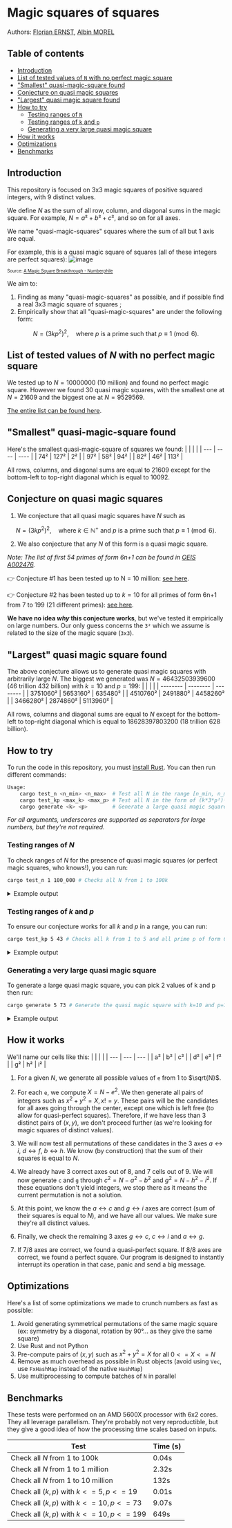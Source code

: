 # Magic squares of squares

Authors: [Florian ERNST](https://github.com/Themrzz), [Albin MOREL](https://github.com/Exymat)

## Table of contents
  - [Introduction](#introduction)
  - [List of tested values of `N` with no perfect magic square](#list-of-tested-values-of-n-with-no-perfect-magic-square)
  - ["Smallest" quasi-magic-square found](#smallest-quasi-magic-square-found)
  - [Conjecture on quasi magic squares](#conjecture-on-quasi-magic-squares)
  - ["Largest" quasi magic square found](#largest-quasi-magic-square-found)
  - [How to try](#how-to-try)
    - [Testing ranges of `N`](#testing-ranges-of-n)
    - [Testing ranges of `k` and `p`](#testing-ranges-of-k-and-p)
    - [Generating a very large quasi magic square](#generating-a-very-large-quasi-magic-square)
  - [How it works](#how-it-works)
  - [Optimizations](#optimizations)
  - [Benchmarks](#benchmarks)

## Introduction

This repository is focused on 3x3 magic squares of positive squared integers, with 9 distinct values.

We define $N$ as the sum of all row, column, and diagonal sums in the magic square. For example, $N = a²+b²+c²$, and so on for all axes.

We name "quasi-magic-squares" squares where the sum of all but 1 axis are equal.

For example, this is a quasi magic square of squares (all of these integers are perfect squares):
![image](https://github.com/user-attachments/assets/9d040e66-37bc-45d2-ab64-ae9bb029ce73)

<sub><sup>Source: [A Magic Square Breakthrough - Numberphile](https://www.youtube.com/watch?v=stpiBy6gWOA&t=58s) </sup></sub>

We aim to:
1. Finding as many "quasi-magic-squares" as possible, and if possible find a real 3x3 magic square of squares ;
2. Empirically show that all "quasi-magic-squares" are under the following form:

$$
N = (3 k p^2)^2, \quad \text{where } p \text{ is a prime such that } p \equiv 1 \pmod{6}.
$$


## List of tested values of $N$ with no perfect magic square

We tested up to $N = 10000000$ (10 million) and found no perfect magic square. However we found 30 quasi magic squares, with the smallest one at $N=21609$ and the biggest one at $N=9529569$.

[The entire list can be found here](https://github.com/TheMrZZ/magic_squares_of_squares/blob/main/quasi_magic_squares_list_10million.txt).

## "Smallest" quasi-magic-square found

Here's the smallest quasi-magic-square of squares we found:
|     |      |      |
| --- | ---- | ---- |
| 74² | 127² | 2²   |
| 97² | 58²  | 94²  |
| 82² | 46²  | 113² |

All rows, columns, and diagonal sums are equal to $21609$ except for the bottom-left to top-right diagonal which is equal to $10092$.

## Conjecture on quasi magic squares

1. We conjecture that all quasi magic squares have $N$ such as

$$
N = (3 k p^2)^2, \quad \text{where } k \in \mathbb{N}^+ \text{ and } p \text{ is a prime such that } p \equiv 1 \pmod{6}.
$$

2. We also conjecture that any $N$ of this form is a quasi magic square.

*Note: The list of first 54 primes of form 6n+1 can be found in [OEIS A002476](https://oeis.org/A002476).*

👉 Conjecture #1 has been tested up to N = 10 million: [see here](https://github.com/TheMrZZ/magic_squares_of_squares/blob/main/quasi_magic_squares_list_10million.txt).

👉 Conjecture #2 has been tested up to $k=10$ for all primes of form 6n+1 from $7$ to $199$ (21 different primes): [see here](https://github.com/TheMrZZ/magic_squares_of_squares/blob/main/quasi_magic_squares_k10_p199.txt).


**We have no idea *why* this conjecture works**, but we've tested it empirically on large numbers. Our only guess concerns the `3²` which we assume is related to the size of the magic square (`3x3`).

## "Largest" quasi magic square found

The above conjecture allows us to generate quasi magic squares with arbitrarily large $N$. The biggest we generated was $N = 46 432 503 939 600$ (46 trillion 432 billion) with $k=10$ and $p=199$:
|          |          |          |
| -------- | -------- | -------- |
| 3751060² | 5653160² | 635480²  |
| 4510760² | 2491880² | 4458260² |
| 3466280² | 2874860² | 5113960² |

All rows, columns and diagonal sums are equal to $N$ except for the bottom-left to top-right diagonal which is equal to $18 628 397 803 200$ (18 trillion 628 billion).

## How to try

To run the code in this repository, you must [install Rust](https://www.rust-lang.org/learn/get-started). You can then run different commands:
```sh
Usage:
    cargo test_n <n_min> <n_max>  # Test all N in the range [n_min, n_max)
    cargo test_kp <max_k> <max_p> # Test all N in the form of (k*3*p²)² with k in [1, max_k] and p prime in [1, max_p]
    cargo generate <k> <p>        # Generate a large quasi magic square in the form of (k*3*p²)²
```

*For all arguments, underscores are supported as separators for large numbers, but they're not required.*

### Testing ranges of $N$

To check ranges of $N$ for the presence of quasi magic squares (or perfect magic squares, who knows!), you can run:

```sh
cargo test_n 1 100_000 # Checks all N from 1 to 100k
```

<details>
  <summary>Example output</summary>

  <div>

  ```
  > cargo test_n 1 100_000

  Checking N = 1..100000 
  ------------------------------------------------------
  Partial magic square for N = 21609, e = 58, incorrect axes = [10092]
  a = 74, b = 127, c = 2, d = 97, e = 58, f = 94, g = 82, h = 46, i = 113
  ✅ N is in the form of (k*3*p²)² with p=7 and k=1
  ------------------------------------------------------
  Partial magic square for N = 86436, e = 116, incorrect axes = [40368]
  a = 148, b = 254, c = 4, d = 194, e = 116, f = 188, g = 164, h = 92, i = 226
  ✅ N is in the form of (k*3*p²)² with p=7 and k=2
  Time: 0.04 seconds
  ```

  </div>
</details>


### Testing ranges of $k$ and $p$

To ensure our conjecture works for all $k$ and $p$ in a range, you can run:

```sh
cargo test_kp 5 43 # Checks all k from 1 to 5 and all prime p of form 6n+1 from 7 to 43
```

<details>
  <summary>Example output</summary>

  <div>

  ```
  > cargo test_kp 5 43

  -----------------------
  ✅ [p=7, k=1] N = 21609 is a quasi magic square in the form of (k*3*p²)² (incorrect axes = [10092])
  a = 74, b = 127, c = 2, d = 97, e = 58, f = 94, g = 82, h = 46, i = 113
  -----------------------
  ✅ [p=13, k=1] N = 257049 is a quasi magic square in the form of (k*3*p²)² (incorrect axes = [142572])
  a = 233, b = 446, c = 62, d = 334, e = 218, f = 313, g = 302, h = 103, i = 394
  -----------------------
  ✅ [p=19, k=1] N = 1172889 is a quasi magic square in the form of (k*3*p²)² (incorrect axes = [446988])
  a = 617, b = 878, c = 146, d = 718, e = 386, f = 713, g = 526, h = 503, i = 802
  -----------------------
  ✅ [p=31, k=1] N = 8311689 is a quasi magic square in the form of (k*3*p²)² (incorrect axes = [3512172])
  a = 1537, b = 2434, c = 158, d = 1906, e = 1082, f = 1873, g = 1522, h = 1103, i = 2186
  -----------------------
  ✅ [p=37, k=1] N = 16867449 is a quasi magic square in the form of (k*3*p²)² (incorrect axes = [6032172])
  a = 2458, b = 3191, c = 802, d = 2729, e = 1418, f = 2722, g = 1838, h = 2162, i = 2969
  -----------------------
  ✅ [p=43, k=1] N = 30769209 is a quasi magic square in the form of (k*3*p²)² (incorrect axes = [12216972])
  a = 3074, b = 4583, c = 562, d = 3673, e = 2018, f = 3634, g = 2798, h = 2386, i = 4153
  -----------------------
  ✅ [p=7, k=2] N = 86436 is a quasi magic square in the form of (k*3*p²)² (incorrect axes = [40368])
  a = 148, b = 254, c = 4, d = 194, e = 116, f = 188, g = 164, h = 92, i = 226
  -----------------------
  ✅ [p=13, k=2] N = 1028196 is a quasi magic square in the form of (k*3*p²)² (incorrect axes = [570288])
  a = 466, b = 892, c = 124, d = 668, e = 436, f = 626, g = 604, h = 206, i = 788
  -----------------------
  ✅ [p=19, k=2] N = 4691556 is a quasi magic square in the form of (k*3*p²)² (incorrect axes = [1787952])
  a = 1234, b = 1756, c = 292, d = 1436, e = 772, f = 1426, g = 1052, h = 1006, i = 1604
  -----------------------
  ✅ [p=31, k=2] N = 33246756 is a quasi magic square in the form of (k*3*p²)² (incorrect axes = [14048688])
  a = 3074, b = 4868, c = 316, d = 3812, e = 2164, f = 3746, g = 3044, h = 2206, i = 4372
  -----------------------
  ✅ [p=37, k=2] N = 67469796 is a quasi magic square in the form of (k*3*p²)² (incorrect axes = [24128688])
  a = 4916, b = 6382, c = 1604, d = 5458, e = 2836, f = 5444, g = 3676, h = 4324, i = 5938
  -----------------------
  ✅ [p=43, k=2] N = 123076836 is a quasi magic square in the form of (k*3*p²)² (incorrect axes = [48867888])
  a = 6148, b = 9166, c = 1124, d = 7346, e = 4036, f = 7268, g = 5596, h = 4772, i = 8306
  -----------------------
  ✅ [p=7, k=3] N = 194481 is a quasi magic square in the form of (k*3*p²)² (incorrect axes = [90828])
  a = 222, b = 381, c = 6, d = 291, e = 174, f = 282, g = 246, h = 138, i = 339
  -----------------------
  ✅ [p=13, k=3] N = 2313441 is a quasi magic square in the form of (k*3*p²)² (incorrect axes = [1283148])
  a = 699, b = 1338, c = 186, d = 1002, e = 654, f = 939, g = 906, h = 309, i = 1182
  -----------------------
  ✅ [p=19, k=3] N = 10556001 is a quasi magic square in the form of (k*3*p²)² (incorrect axes = [4022892])
  a = 1851, b = 2634, c = 438, d = 2154, e = 1158, f = 2139, g = 1578, h = 1509, i = 2406
  -----------------------
  ✅ [p=31, k=3] N = 74805201 is a quasi magic square in the form of (k*3*p²)² (incorrect axes = [31609548])
  a = 4611, b = 7302, c = 474, d = 5718, e = 3246, f = 5619, g = 4566, h = 3309, i = 6558
  -----------------------
  ✅ [p=37, k=3] N = 151807041 is a quasi magic square in the form of (k*3*p²)² (incorrect axes = [54289548])
  a = 7374, b = 9573, c = 2406, d = 8187, e = 4254, f = 8166, g = 5514, h = 6486, i = 8907
  -----------------------
  ✅ [p=43, k=3] N = 276922881 is a quasi magic square in the form of (k*3*p²)² (incorrect axes = [109952748])
  a = 9222, b = 13749, c = 1686, d = 11019, e = 6054, f = 10902, g = 8394, h = 7158, i = 12459
  -----------------------
  ✅ [p=7, k=4] N = 345744 is a quasi magic square in the form of (k*3*p²)² (incorrect axes = [161472])
  a = 296, b = 508, c = 8, d = 388, e = 232, f = 376, g = 328, h = 184, i = 452
  -----------------------
  ✅ [p=13, k=4] N = 4112784 is a quasi magic square in the form of (k*3*p²)² (incorrect axes = [2281152])
  a = 932, b = 1784, c = 248, d = 1336, e = 872, f = 1252, g = 1208, h = 412, i = 1576
  -----------------------
  ✅ [p=19, k=4] N = 18766224 is a quasi magic square in the form of (k*3*p²)² (incorrect axes = [7151808])
  a = 2468, b = 3512, c = 584, d = 2872, e = 1544, f = 2852, g = 2104, h = 2012, i = 3208
  -----------------------
  ✅ [p=31, k=4] N = 132987024 is a quasi magic square in the form of (k*3*p²)² (incorrect axes = [56194752])
  a = 6148, b = 9736, c = 632, d = 7624, e = 4328, f = 7492, g = 6088, h = 4412, i = 8744
  -----------------------
  ✅ [p=37, k=4] N = 269879184 is a quasi magic square in the form of (k*3*p²)² (incorrect axes = [96514752])
  a = 9832, b = 12764, c = 3208, d = 10916, e = 5672, f = 10888, g = 7352, h = 8648, i = 11876
  -----------------------
  ✅ [p=43, k=4] N = 492307344 is a quasi magic square in the form of (k*3*p²)² (incorrect axes = [195471552])
  a = 12296, b = 18332, c = 2248, d = 14692, e = 8072, f = 14536, g = 11192, h = 9544, i = 16612
  -----------------------
  ✅ [p=7, k=5] N = 540225 is a quasi magic square in the form of (k*3*p²)² (incorrect axes = [252300])
  a = 370, b = 635, c = 10, d = 485, e = 290, f = 470, g = 410, h = 230, i = 565
  -----------------------
  ✅ [p=13, k=5] N = 6426225 is a quasi magic square in the form of (k*3*p²)² (incorrect axes = [3564300])
  a = 1165, b = 2230, c = 310, d = 1670, e = 1090, f = 1565, g = 1510, h = 515, i = 1970
  -----------------------
  ✅ [p=19, k=5] N = 29322225 is a quasi magic square in the form of (k*3*p²)² (incorrect axes = [11174700])
  a = 3085, b = 4390, c = 730, d = 3590, e = 1930, f = 3565, g = 2630, h = 2515, i = 4010
  -----------------------
  ✅ [p=31, k=5] N = 207792225 is a quasi magic square in the form of (k*3*p²)² (incorrect axes = [87804300])
  a = 7685, b = 12170, c = 790, d = 9530, e = 5410, f = 9365, g = 7610, h = 5515, i = 10930
  -----------------------
  ✅ [p=37, k=5] N = 421686225 is a quasi magic square in the form of (k*3*p²)² (incorrect axes = [150804300])
  a = 12290, b = 15955, c = 4010, d = 13645, e = 7090, f = 13610, g = 9190, h = 10810, i = 14845
  -----------------------
  ✅ [p=43, k=5] N = 769230225 is a quasi magic square in the form of (k*3*p²)² (incorrect axes = [305424300])
  a = 15370, b = 22915, c = 2810, d = 18365, e = 10090, f = 18170, g = 13990, h = 11930, i = 20765
  Time: 0.18 seconds
  ```

  </div>
</details>

### Generating a very large quasi magic square

To generate a large quasi magic square, you can pick 2 values of k and p then run:
```sh
cargo generate 5 73 # Generate the quasi magic square with k=10 and p=169
```

<details>
  <summary>Example output</summary>

  <div>

  ```
  > cargo generate 5 73

  ✅ [p=73, k=5] N = 6389604225 is a quasi magic square in the form of (k*3*p²)² (incorrect axes = [2367144300])
  a = 46490, b = 63755, c = 12790, d = 53045, e = 28090, f = 52790, g = 37610, h = 39190, i = 58645
  Time: 0.30 seconds
  ```

  </div>
</details>

## How it works

We'll name our cells like this:
|     |     |     |
| --- | --- | --- |
| a²  | b²  | c²  |
| d²  | e²  | f²  |
| g²  | h²  | i²  |

1. For a given $N$, we generate all possible values of `e` from 1 to $\sqrt{N}$.

2. For each `e`, we compute $X=N-e^2$. We then generate all pairs of integers such as $x^2 + y^2 = X, x != y$. 
These pairs will be the candidates for all axes going through the center, except one which is left free (to allow for quasi-perfect squares). 
Therefore, if we have less than 3 distinct pairs of $(x, y)$, we don't proceed further (as we're looking for magic squares of distinct values).

3. We will now test all permutations of these candidates in the 3 axes $a \longleftrightarrow i$, $d \longleftrightarrow f$, $b \longleftrightarrow h$. We know (by construction) that the sum of their squares is equal to $N$.

4. We already have 3 correct axes out of 8, and 7 cells out of 9. We will now generate `c` and `g` through $c^2 = N - a^2 - b^2$ and $g^2 = N - h^2 - i^2$.
If these equations don't yield integers, we stop there as it means the current permutation is not a solution.

5. At this point, we know the $a \longleftrightarrow c$ and $g \longleftrightarrow i$ axes are correct (sum of their squares is equal to $N$), and we have all our values. We make sure they're all distinct values.

6. Finally, we check the remaining 3 axes $g \longleftrightarrow c$, $c \longleftrightarrow i$ and $a \longleftrightarrow g$.

7. If 7/8 axes are correct, we found a quasi-perfect square. If 8/8 axes are correct, we found a perfect square. Our program is designed to instantly interrupt its operation in that case, panic and send a big message.

## Optimizations

Here's a list of some optimizations we made to crunch numbers as fast as possible:
1. Avoid generating symmetrical permutations of the same magic square (ex: symmetry by a diagonal, rotation by 90°... as they give the same square)
2. Use Rust and not Python
3. Pre-compute pairs of $(x, y)$ such as $x^2+y^2=X$ for all $0 <= X <= N$
4. Remove as much overhead as possible in Rust objects (avoid using `Vec`, use `FxHashMap` instead of the native `HashMap`)
5. Use multiprocessing to compute batches of `N` in parallel

## Benchmarks

These tests were performed on an AMD 5600X processor with 6x2 cores. They all leverage parallelism. They're probably not very reproductible, but they give a good idea of how the processing time scales based on inputs.

| Test                                        | Time (s) |
| ------------------------------------------- | -------- |
| Check all $N$ from 1 to 100k                | 0.04s    |
| Check all $N$ from 1 to 1 million           | 2.32s    |
| Check all $N$ from 1 to 10 million          | 132s     |
| Check all $(k, p)$ with $k <= 5, p <= 19$   | 0.01s    |
| Check all $(k, p)$ with $k <= 10, p <= 73$  | 9.07s    |
| Check all $(k, p)$ with $k <= 10, p <= 199$ | 649s     |

